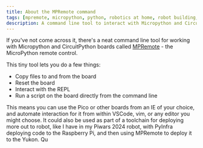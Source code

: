 ```yaml
---
title: About the MPRemote command
tags: [mpremote, micropython, python, robotics at home, robot building, raspberry pi pico, robot programming]
description: A command line tool to interact with Micropython and CircuitPython boards
---
```

If you've not come across it, there's a neat command line tool for working with Micropython and CircuitPython boards called [MPRemote](https://docs.micropython.org/en/latest/reference/mpremote.html) - the MicroPython remote control.

This tiny tool lets you do a few things:

- Copy files to and from the board
- Reset the board
- Interact with the REPL
- Run a script on the board directly from the command line

This means you can use the Pico or other boards from an IE of your choice, and automate interaction for it from within VSCode, vim, or any editor you might choose. It could also be used as part of a toolchain for deploying more out to robot, like I have in my Piwars 2024 robot, with PyInfra deploying code to the Raspberry Pi, and then using MPRemote to deploy it to the Yukon.
Qu
